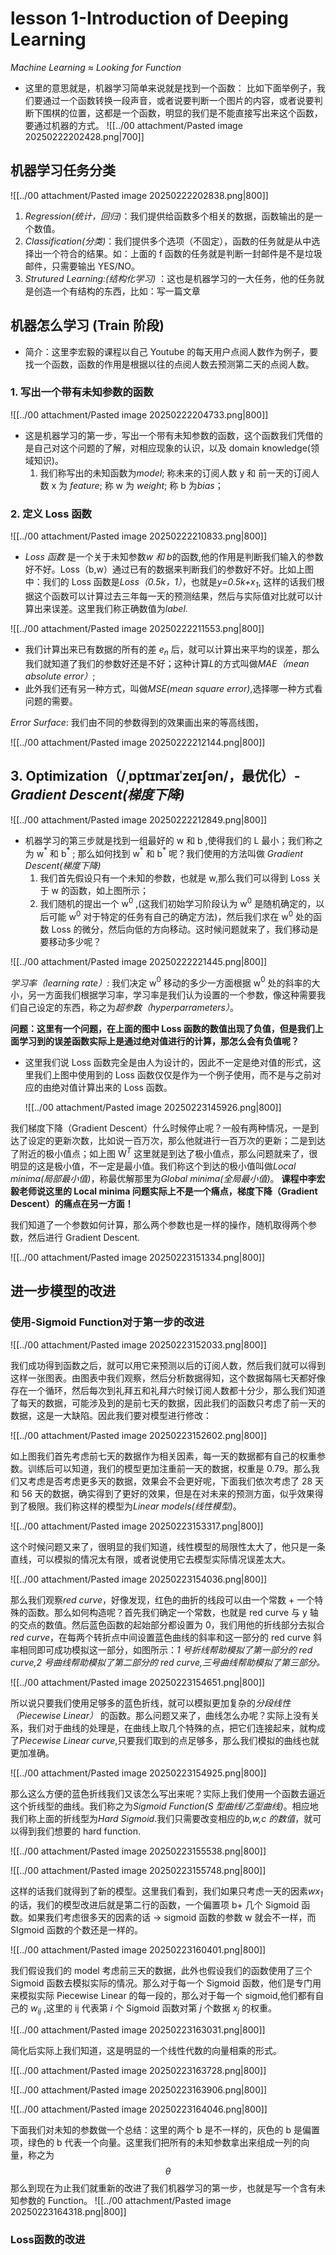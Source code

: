 # lesson 1-Introduction of Deeping Learning 

*Machine Learning ≈ Looking for Function*
- 这里的意思就是，机器学习简单来说就是找到一个函数：
   比如下面举例子，我们要通过一个函数转换一段声音，或者说要判断一个图片的内容，或者说要判断下围棋的位置，这都是一个函数，明显的我们是不能直接写出来这个函数，要通过机器的方式。
  ![[../00 attachment/Pasted image 20250222202428.png|700]]

## 机器学习任务分类

![[../00 attachment/Pasted image 20250222202838.png|800]]

1. *Regression(统计，回归)*：我们提供给函数多个相关的数据，函数输出的是一个数值。
2. *Classification(分类)*：我们提供多个选项（不固定），函数的任务就是从中选择出一个符合的结果。如：上面的 f 函数的任务就是判断一封邮件是不是垃圾邮件，只需要输出 YES/NO。
3. *Strutured Learning:(结构化学习)* ：这也是机器学习的一大任务，他的任务就是创造一个有结构的东西，比如：写一篇文章

## 机器怎么学习 (Train 阶段)

- 简介：这里李宏毅的课程以自己 Youtube 的每天用户点阅人数作为例子，要找一个函数，函数的作用是根据以往的点阅人数去预测第二天的点阅人数。

### 1. 写出一个带有未知参数的函数

![[../00 attachment/Pasted image 20250222204733.png|800]]

- 这是机器学习的第一步，写出一个带有未知参数的函数，这个函数我们凭借的是自己对这个问题的了解，对相应现象的认识，以及 domain knowledge(领域知识)。
  1. 我们称写出的未知函数为*model*; 称未来的订阅人数 y 和 前一天的订阅人数 x 为 *feature*; 称 w 为 *weight*; 称 b 为*bias*；

### 2. 定义 Loss 函数

![[../00 attachment/Pasted image 20250222210833.png|800]]

- *Loss 函数* 是一个关于未知参数*w 和 b*的函数,他的作用是判断我们输入的参数好不好。Loss（b,w）通过已有的数据来判断我们的参数好不好。比如上图中：我们的 Loss 函数是*Loss（0.5k，1）*，也就是*y=0.5k+x<sub>1</sub>*, 这样的话我们根据这个函数可以计算过去三年每一天的预测结果，然后与实际值对比就可以计算出来误差。这里我们称正确数值为*label*.

![[../00 attachment/Pasted image 20250222211553.png|800]]

- 我们计算出来已有数据的所有的差 *e<sub>n</sub>* 后，就可以计算出来平均的误差，那么我们就知道了我们的参数好还是不好；这种计算*L*的方式叫做*MAE（mean absolute error）*;
- 此外我们还有另一种方式，叫做*MSE(mean square error)*,选择哪一种方式看问题的需要。

*Error Surface*: 我们由不同的参数得到的效果画出来的等高线图，

![[../00 attachment/Pasted image 20250222212144.png|800]]

## 3. Optimization（/ˌɒptɪmaɪˈzeɪʃən/，最优化）-*Gradient Descent(梯度下降)*

![[../00 attachment/Pasted image 20250222212849.png|800]]

- 机器学习的第三步就是找到一组最好的 w 和 b ,使得我们的 L 最小；我们称之为 w$^*$ 和 b$^*$ ; 那么如何找到 w$^*$ 和 b$^*$ 呢？我们使用的方法叫做 *Gradient Descent(梯度下降)*
  1. 我们首先假设只有一个未知的参数，也就是 w,那么我们可以得到 Loss 关于 w 的函数，如上图所示；
  2. 我们随机的提出一个 w$^0$ ,(这我们初始学习阶段认为 w$^0$ 是随机确定的，以后可能 w$^0$ 对于特定的任务有自己的确定方法)，然后我们求在 w$^0$ 处的函数 Loss 的微分，然后向低的方向移动。这时候问题就来了，我们移动是要移动多少呢？
   
![[../00 attachment/Pasted image 20250222221445.png|800]]

*学习率（learning rate）:* 我们决定 w$^0$ 移动的多少一方面根据 w$^0$ 处的斜率的大小，另一方面我们根据学习率，学习率是我们认为设置的一个参数，像这种需要我们自己设定的东西，称之为*超参数（hyperparrameters）*。

**问题：这里有一个问题，在上面的图中 Loss 函数的数值出现了负值，但是我们上面学习到的误差函数实际上是通过绝对值进行的计算，那怎么会有负值呢？**

- 这里我们说 Loss 函数完全是由人为设计的，因此不一定是绝对值的形式，这里我们上图中使用到的 Loss 函数仅仅是作为一个例子使用，而不是与之前对应的由绝对值计算出来的 Loss 函数。
  
  ![[../00 attachment/Pasted image 20250223145926.png|800]]

我们梯度下降（Gradient Descent）什么时候停止呢？一般有两种情况，一是到达了设定的更新次数，比如说一百万次，那么他就进行一百万次的更新；二是到达了附近的极小值点；如上图 W$^T$ 这里就是到达了极小值点，那么问题就来了，很明显的这是极小值，不一定是最小值。我们称这个到达的极小值叫做*Local minima(局部最小值)*，称最优解那里为*Global minima(全局最小值)*。
**课程中李宏毅老师说这里的 Local minima 问题实际上不是一个痛点，梯度下降（Gradient Descent）的痛点在另一方面！**

我们知道了一个参数如何计算，那么两个参数也是一样的操作，随机取得两个参数，然后进行 Gradient Descent.

![[../00 attachment/Pasted image 20250223151334.png|800]]

## 进一步模型的改进


### 使用-Sigmoid Function对于第一步的改进

![[../00 attachment/Pasted image 20250223152033.png|800]]

我们成功得到函数之后，就可以用它来预测以后的订阅人数，然后我们就可以得到这样一张图表。由图表中我们观察，然后分析数据得知，这个数据每隔七天都好像存在一个循环，然后每次到礼拜五和礼拜六时候订阅人数都十分少，那么我们知道了每天的数据，可能涉及到的是前七天的数据，因此我们的函数只考虑了前一天的数据，这是一大缺陷。因此我们要对模型进行修改：

![[../00 attachment/Pasted image 20250223152602.png|800]]

如上图我们首先考虑前七天的数据作为相关因素，每一天的数据都有自己的权重参数。训练后可以知道，我们的模型更加注重前一天的数据，权重是 0.79。那么我们又考虑是否考虑更多天的数据，效果会不会更好呢，下面我们依次考虑了 28 天和 56 天的数据，确实得到了更好的效果，但是在对未来的预测方面，似乎效果得到了极限。我们称这样的模型为*Linear models(线性模型)*。

![[../00 attachment/Pasted image 20250223153317.png|800]]

这个时候问题又来了，很明显的我们知道，线性模型的局限性太大了，他只是一条直线，可以模拟的情况太有限，或者说使用它去模型实际情况误差太大。

![[../00 attachment/Pasted image 20250223154036.png|800]]

那么我们观察*red curve*，好像发现，红色的曲折的线段可以由一个常数 + 一个特殊的函数。那么如何构造呢？首先我们确定一个常数，也就是 red curve 与 y 轴的交点的数值。然后蓝色函数的起始部分都设置为 0，我们用他的折线部分去拟合*red curve*，在每两个转折点中间设置蓝色曲线的斜率和这一部分的 red curve 斜率相同即可成功模拟这一部分，如图所示：*1 号折线帮助模拟了第一部分的 red curve,2 号曲线帮助模拟了第二部分的 red curve,三号曲线帮助模拟了第三部分。* 

![[../00 attachment/Pasted image 20250223154651.png|800]]

所以说只要我们使用足够多的蓝色折线，就可以模拟更加复杂的*分段线性（Piecewise Linear）* 的函数。那么问题又来了，曲线怎么办呢？实际上没有关系，我们对于曲线的处理是，在曲线上取几个特殊的点，把它们连接起来，就构成了*Piecewise Linear curve*,只要我们取到的点足够多，那么我们模拟的曲线也就更加准确。

![[../00 attachment/Pasted image 20250223154925.png|800]]

那么这么方便的蓝色折线我们又该怎么写出来呢？实际上我们使用一个函数去逼近这个折线型的曲线。我们称之为*Sigmoid Function(S 型曲线/乙型曲线)*。相应地我们称上面的折线型为*Hard Sigmoid*.我们只需要改变相应的*b,w,c 的数值*，就可以得到我们想要的 hard function.

![[../00 attachment/Pasted image 20250223155538.png|800]]

![[../00 attachment/Pasted image 20250223155748.png|800]]

这样的话我们就得到了新的模型。这里我们看到，我们如果只考虑一天的因素*wx<sub>1</sub>* 的话，我们的模型改进后就是第二行的函数，一个偏置项 b+ 几个 Sigmoid 函数。如果我们考虑很多天的因素的话 -> sigmoid 函数的参数 w 就会不一样，而 SIgmoid 函数的个数还是一样的。

![[../00 attachment/Pasted image 20250223160401.png|800]]

我们假设我们的 model 考虑前三天的数据，此外也假设我们的函数使用了三个 Sigmoid 函数去模拟实际的情况。那么对于每一个 Sigmoid 函数，他们是专门用来模拟实际 Piecewise Linear 的每一段的，那么对于每一个 sigmoid,他们都有自己的 *w<sub>ij</sub>* ,这里的 ij 代表第 *i* 个 Sigmoid 函数对第 *j* 个数据 *x<sub>j</sub>* 的权重。

![[../00 attachment/Pasted image 20250223163031.png|800]]

简化后实际上我们知道，这是明显的一个线性代数的向量相乘的形式。

![[../00 attachment/Pasted image 20250223163728.png|800]]

![[../00 attachment/Pasted image 20250223163906.png|800]]

![[../00 attachment/Pasted image 20250223164046.png|800]]

下面我们对未知的参数做一个总结：这里的两个 b 是不一样的，灰色的 b 是偏置项，绿色的 b 代表一个向量。这里我们把所有的未知参数拿出来组成一列的向量，称之为 $$\theta$$
那么到现在为止我们就重新的改进了我们机器学习的第一步，也就是写一个含有未知参数的 Function。
![[../00 attachment/Pasted image 20250223164318.png|800]]


### Loss函数的改进